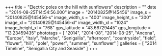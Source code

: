 +++
title = "Electric poles on the hill with sunflowers"
description = ""
date = "2014-08-25T14:54:56.000"
image = "20140825@145456"
image_s = "20140825@145456-s"
image_width_s = "400"
image_height_s = "300"
image_xl = "20140825@145456-xl"
image_width_xl = "1024"
image_height_xl = "768"
gps_latitude = "43.66729445"
gps_longitude = "13.23459435"
phototags = [ "2014", "2014-08", "2014-08-25", "Ancona", "Europe", "Italy", "Marche", "Senigallia", "afternoon", "countryside", "field", "flower", "hill", "pole", "power", "summer", "sunflower" ]
galleries = [ "2014 Timeline", "Senigallia City and Seaside" ]
+++
